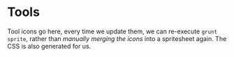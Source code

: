 # Tools

Tool icons go here, every time we update them, we can re-execute `grunt sprite`, rather than _manually merging the icons_ into a spritesheet again. The CSS is also generated for us.
